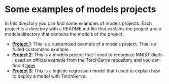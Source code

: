 # Some examples of models projects
In this directory you can find some examples of models projects. Each project is a directory with a README.md file that explains the project and a models directory that contains the models of the project.

- [**Project 1**](./customized_example/): This is a customized example of a models project. This is a fulled customized example.
- [**Project 2**](./mnist_digits_recognize/): This is a models project that I used to recognize MNIST digits. I used an official example from the TorchServe repository and you can find it [here](https://github.com/pytorch/serve/tree/master/examples/image_classifier/mnist)
- [**Project 3**](./logreg/): This is a logistic regression model that i used to explain how to deploy a model with TorchServe.
